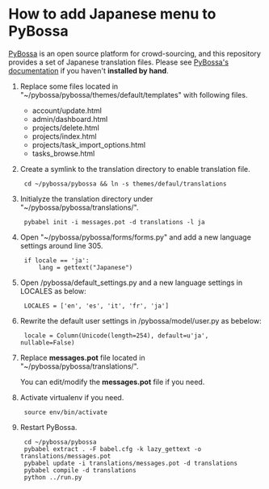 # How to add Japanese menu to PyBossa 

[PyBossa](http://pybossa.com/) is an open source platform for crowd-sourcing, and this repository provides a set of Japanese translation files. Please see [PyBossa's documentation](http://docs.pybossa.com/en/latest/install.html) if you haven't **installed by hand**. 

1. Replace some files located in "~/pybossa/pybossa/themes/default/templates" with following files.

    + account/update.html
    + admin/dashboard.html
    + projects/delete.html
    + projects/index.html
    + projects/task_import_options.html
    + tasks_browse.html

2. Create a symlink to the translation directory to enable translation file. 

        cd ~/pybossa/pybossa && ln -s themes/defaul/translations

3. Initialyze the translation directory under "~/pybossa/pybossa/translations/".  
    
        pybabel init -i messages.pot -d translations -l ja

4. Open "~/pybossa/pybossa/forms/forms.py" and add a new language settings around line 305.
    
        if locale == 'ja':
            lang = gettext("Japanese")

5. Open /pybossa/default_settings.py and a new language settings in LOCALES as below:
    
        LOCALES = ['en', 'es', 'it', 'fr', 'ja']


6. Rewrite the default user settings in /pybossa/model/user.py as bebelow:
    
        locale = Column(Unicode(length=254), default=u'ja', nullable=False)

7. Replace **messages.pot** file located in "~/pybossa/pybossa/translations/".

    You can edit/modify the **messages.pot** file if you need.

8. Activate virtualenv if you need.

        source env/bin/activate

9. Restart PyBossa.
    
        cd ~/pybossa/pybossa  
        pybabel extract . -F babel.cfg -k lazy_gettext -o translations/messages.pot
        pybabel update -i translations/messages.pot -d translations
        pybabel compile -d translations
        python ../run.py


